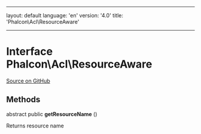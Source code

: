 * * *

layout: default language: 'en' version: '4.0' title: 'Phalcon\Acl\ResourceAware'

* * *

# Interface **Phalcon\Acl\ResourceAware**

<a href="https://github.com/phalcon/cphalcon/tree/v3.4.0/phalcon/acl/resourceaware.zep" class="btn btn-default btn-sm">Source on GitHub</a>

## Methods

abstract public **getResourceName** ()

Returns resource name
